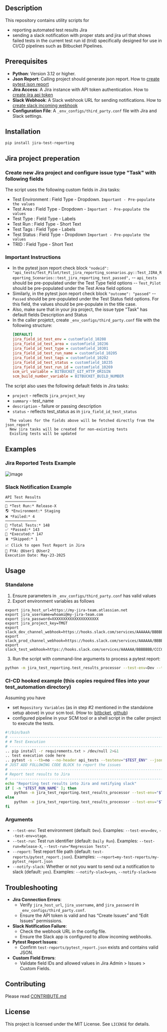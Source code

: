 ## Description
This repository contains utility scripts for
- reporting automated test results Jira
- sending a slack notification with proper stats and jira url that shows failed tests in the current test run id (trid)
specifically designed for use in CI/CD pipelines such as Bitbucket Pipelines.

## Prerequisites
- **Python**: Version 3.12 or higher.
- **Json Report**: Calling project should generate json report. How to [create pytest json report](https://pypi.org/project/pytest-json-report/)
- **Jira Access**: A Jira instance with API token authentication. How to [create jira api token](https://id.atlassian.com/manage-profile/security/api-tokens)
- **Slack Webhook**: A Slack webhook URL for sending notifications. How to [create slack incoming webhook](https://api.slack.com/messaging/webhooks#getting_started)
- **Configuration File**: A `_env_configs/third_party.conf` file with Jira and Slack settings.

## Installation
```pip install jira-test-reporting```

## Jira project preperation
### Create new Jira project and configure issue type "Task" with following fields
The script uses the following custom fields in Jira tasks:
- Test Environment : Field Type - Dropdown. ```Important - Pre-populate the values```
- Test Area : Field Type - Dropdown - ```Important - Pre-populate the values```
- Test Type : Field Type - Labels
- Test Run : Field Type - Short Text
- Test Tags : Field Type - Labels
- Test Status : Field Type - Dropdown ```Important - Pre-populate the values```
- TRID : Field Type - Short Text
### Important Instructions
- In the pytest json report check block ```"nodeid": "api_tests/Test_Pilot/test_jira_reporting_scenarios.py::Test_JIRA_Reporting_Scenarios::test_jira_reporting_test_passed",```
-- ```api_tests``` should be pre-populated under the Test Type field options
-- ```Test_Pilot``` should be pre-populated under the Test Area field options
- Similarly, in the pytest json report check block ```"outcome": "passed"```
-- ```Passed``` should be pre-populated under the Test Status field options. For this field, the values should be pre-populate in the title case.
- Also, make sure that in your jira project, the issue type "Task" has default fields Description and Status
- In the caller projetct, create `_env_configs/third_party.conf` file with the following structure:
    ```ini
    [DEFAULT]
    jira_field_id_test_env = customfield_10208
    jira_field_id_test_area = customfield_10236
    jira_field_id_test_type = customfield_10301
    jira_field_id_test_run_name = customfield_10205
    jira_field_id_test_tags = customfield_10202
    jira_field_id_test_status = customfield_10235
    jira_field_id_test_run_id = customfield_10269
    scm_url_variable = BITBUCKET_GIT_HTTP_ORIGIN
    scm_build_number_variable = BITBUCKET_BUILD_NUMBER
    ```

The script also uses the following default fields in Jira tasks:
- `project` - reflects ```jira_project_key```
- `summary` - test_name
- `description` - failure or passing description
- `status` - reflects test_status as in ```jira_field_id_test_status```

```
  The values for the fields above will be fetched directly from the json_report
  New jira tasks will be created for non-existing tests
  Existing tests will be updated
```

## Examples
### Jira Reported Tests Example
![image](https://github.com/user-attachments/assets/525b2aa7-99a8-4be9-8377-dbd260009230)

### Slack Notification Example
```
API Test Results
──────────────
🚀 *Test Run:* Release-X
🌎 *Environment:* Staging
❌ *Failed:* 4
──────────────
🧪 *Total Tests:* 148
✅ *Passed:* 143
🔄 *Executed:* 147
⏸️ *Skipped:* 1
📈 Click to open Test Report in Jira
📡 FYA: @User1 @User2
Execution Date: May-23-2025
```

## Usage
### Standalone
1. Ensure parameters in `_env_configs/third_party.conf` has valid values
2. Export environment variables as follows
```
export jira_host_url=https://my-jira-team.atlassian.net
export jira_username=whoami@my-jira-team.com
export jira_password=XXXXXXXXXXXXXXXXXXXXX
export jira_project_key=TMGT
export slack_dev_channel_webhook=https://hooks.slack.com/services/AAAAAA/BBBBBBB/CCCCCCCCC
export slack_prod_channel_webhook=https://hooks.slack.com/services/AAAAAA/BBBBBBB/CCCCCCCCC
export slack_test_webhook=https://hooks.slack.com/services/AAAAAA/BBBBBBB/CCCCCCCCC
```
3. Run the script with command-line arguments to process a pytest report:
```bash
python -m jira_test_reporting.test_results_processor --test-env=Dev --test-run=Release-X --report=sample-test-reports/pytest_report.json --notify-slack=yes
```
### CI-CD hooked example (this copies required files into your test_automation directory)
Assuming you have
- set `Repository Variables` (as in step #2 mentioned in the standalone setup above) in your scm tool. (How to: [bitbcket](https://support.atlassian.com/bitbucket-cloud/docs/variables-and-secrets/), [github](https://docs.github.com/en/actions/writing-workflows/choosing-what-your-workflow-does/store-information-in-variables))
- configured pipeline in your SCM tool or a shell script in the caller project to execute the tests.
```bash
#!/bin/bash
# -----------------------------------------------------------------------------------------
# # Test Execution
# -----------------------------------------------------------------------------------------
.. pip install -r requirements.txt > /dev/null 2>&1
.. test execution code here
.. pytest -s --tb=no --no-header api_tests --testenv="$TEST_ENV" --json-report -v --json-report-indent=4 --json-report-omit collectors setup teardown --json-report-file=./test-reports/pytest_report.json
# JUST ADD FOLLOWING CODE BLOCK to report the issues
# -----------------------------------------------------------------------------------------
# Report test results to Jira
# -----------------------------------------------------------------------------------------
echo "Reporting test results into Jira and notifying slack"
if [ -n "$TEST_RUN_NAME" ]; then
    python -m jira_test_reporting.test_results_processor --test-env="$TEST_ENV" --test-run="$TEST_RUN_NAME"
else
    python -m jira_test_reporting.test_results_processor --test-env="$TEST_ENV"
fi
```

### Arguments

- `--test-env`: Test environment (default: `Dev`). Examples: `--test-env=dev`, `--test-env=stage`.
- `--test-run`: Test run identifier (default: `Daily Run`). Examples: `--test-run=Release-X`, `--test-run="Regression Tests"`.
- `--report`: Test report file path (default: `test-reports/pytest_report.json`). Examples: `--report=my-test-reports/my-pytest_report.json`
- `--notify-slack`: Whether or not you want to send out a notification to slack (default: `yes`). Examples: `--notify-slack=yes`, `--notify-slack=no`

## Troubleshooting

- **Jira Connection Errors**:
  - Verify `jira_host_url`, `jira_username`, and `jira_password` in `_env_configs/third_party.conf`.
  - Ensure the API token is valid and has “Create Issues” and “Edit Issues” permissions.
- **Slack Notification Failure**:
  - Check the webhook URL in the config file.
  - Ensure the Slack app is configured to allow incoming webhooks.
- **Pytest Report Issues**:
  - Confirm `test-reports/pytest_report.json` exists and contains valid JSON.
- **Custom Field Errors**:
  - Validate field IDs and allowed values in Jira Admin > Issues > Custom Fields.

## Contributing

Please read [CONTRIBUTE.md](https://github.com/sspatwardhan/jira-test-reporting/blob/main/CONTRIBUTE.md)

## License

This project is licensed under the MIT License. See `LICENSE` for details.
